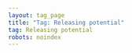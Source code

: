 ```yaml
---
layout: tag_page
title: "Tag: Releasing potential"
tag: Releasing potential
robots: noindex
---
```

